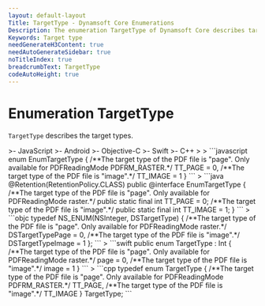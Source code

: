 ```yaml
---
layout: default-layout
Title: TargetType - Dynamsoft Core Enumerations
Description: The enumeration TargetType of Dynamsoft Core describes target types.
Keywords: Target type
needGenerateH3Content: true
needAutoGenerateSidebar: true
noTitleIndex: true
breadcrumbText: TargetType
codeAutoHeight: true
---
```


# Enumeration TargetType

`TargetType` describes the target types.

<div class="sample-code-prefix template2"></div>
   >- JavaScript
   >- Android
   >- Objective-C
   >- Swift
   >- C++
   >
>
```javascript
enum EnumTargetType
{
   /**The target type of the PDF file is "page". Only available for PDFReadingMode PDFRM_RASTER.*/
   TT_PAGE = 0,
   /**The target type of the PDF file is "image".*/
   TT_IMAGE = 1
}
```
>
```java
@Retention(RetentionPolicy.CLASS)
public @interface EnumTargetType {
   /**The target type of the PDF file is "page". Only available for PDFReadingMode raster.*/
   public static final int TT_PAGE = 0;
   /**The target type of the PDF file is "image".*/
   public static final int TT_IMAGE = 1;
}
```
>
```objc
typedef NS_ENUM(NSInteger, DSTargetType)
{
   /**The target type of the PDF file is "page". Only available for PDFReadingMode raster.*/
   DSTargetTypePage = 0,
   /**The target type of the PDF file is "image".*/
   DSTargetTypeImage = 1
};
```
>
```swift
public enum TargetType : Int
{
   /**The target type of the PDF file is "page". Only available for PDFReadingMode raster.*/
   page = 0,
   /**The target type of the PDF file is "image".*/
   image = 1
}
```
>
```cpp
typedef enum TargetType
{
   /**The target type of the PDF file is "page". Only available for PDFReadingMode PDFRM_RASTER.*/
   TT_PAGE,
   /**The target type of the PDF file is "image".*/
   TT_IMAGE
} TargetType;
```

